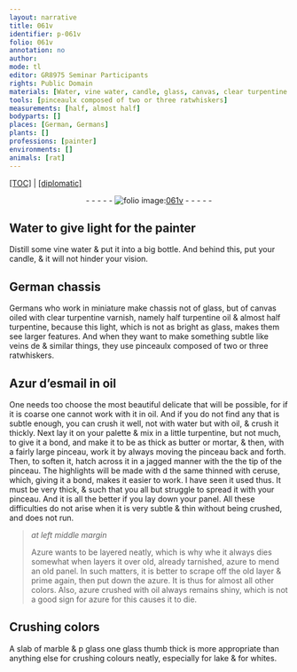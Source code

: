 ```yaml
---
layout: narrative
title: 061v
identifier: p-061v
folio: 061v
annotation: no
author:
mode: tl
editor: GR8975 Seminar Participants
rights: Public Domain
materials: [Water, vine water, candle, glass, canvas, clear turpentine varnish, turpentine oil, turpentine, ratwhiskers, Azur d’esmail, oil, water, butter, mortar, ceruse, Azure, azure, lake, whites]
tools: [pinceaulx composed of two or three ratwhiskers]
measurements: [half, almost half]
bodyparts: []
places: [German, Germans]
plants: []
professions: [painter]
environments: []
animals: [rat]
---
```


<p><a href="{{ site.baseurl }}/translation/">[TOC]</a> | <a href="{{ site.baseurl }}/texts/p-061v_tc/" target="_blank">[diplomatic]</a></p><div class="folio" align="center">- - - - - <a href="http://gallica.bnf.fr/ark:/12148/btv1b10500001g/f128.image" target="_blank"><img src="https://cu-mkp.github.io/2017-workshop-edition/assets/photo-icon.png" alt="folio image: " style="display:inline-block; margin-bottom:-3px;"/>061v</a> - - - - - </div>  
  

## <span class="m">Water</span> to give light for the <span class="pro">painter</span>

 
Distill some <span class="m">vine water</span> & put it into a big bottle. And behind this, put your <span class="m">candle</span>, & it will not hinder your vision.
 
 
  

## <span class="pl">German</span> chassis

 
<span class="pl">Germans</span> who work in miniature make chassis not of <span class="m">glass</span>, but of <span class="m">canvas</span> oiled with <span class="m">clear turpentine varnish</span>, namely <span class="ms">half</span> <span class="m">turpentine oil</span> & <span class="ms">almost half</span> <span class="m">turpentine</span>, because this light, which is not as bright as <span class="m">glass</span>, makes them see larger features. And when they want to make something subtle like veins <span class="del">de</span> & similar things, they use <span class="tl">pinceaulx composed of two or three <span class="m"><span class="al">rat</span>whiskers</span></span>.
 
 
  

## <span class="m">Azur d’esmail</span> in <span class="m">oil</span>

 
One needs too choose the most <span class="del"> beautiful</span> delicate that will be possible, for if it is coarse one cannot work with it in <span class="m">oil</span>. And if you do not find any that is subtle enough, you can crush it well, not with <span class="m">water</span> but with <span class="m">oil</span>, & crush it thickly. Next lay it on your palette & mix in a little <span class="m">turpentine</span>, but not much, to give it a bond, and make it to be as thick as <span class="m">butter</span> or <span class="m">mortar</span>, & then, with a fairly large pinceau, work it by always moving the pinceau back and forth. Then, to soften it, hatch across it in a jagged manner with <span class="del">the</span> the tip of the pinceau. The highlights will be made with <span class="del">d</span> the same thinned with <span class="m">ceruse</span>, which, giving it a bond, makes it easier to work. I have seen it used thus. It must be very thick, & such that you all but struggle to spread it with your pinceau. And it is all the better if you lay down your panel. All these difficulties do not arise when it is very subtle & thin without being crushed, and does not run.
 
> *at left middle margin*
> 
> 
>   <span class="m">Azure</span> wants to be layered neatly, which is why <span class="del">whe</span> it always dies somewhat when layers it over old, already tarnished, <span class="m">azure</span> to mend an old panel. In such matters, it is better to scrape off the old layer & prime again, then put down the <span class="m">azure</span>. It is thus for almost all other colors. Also, azure crushed with <span class="m">oil</span> always remains shiny, which is not a good sign for <span class="m">azure</span> for this causes it to die.
 
 
  

## Crushing colors

 
A slab of <span class="del">marble & p</span> <span class="m">glass</span> one <span class="del">glass</span> thumb thick is more appropriate than anything else for crushing colours neatly, especially for <span class="m">lake</span> & for <span class="m">whites</span>.
 
